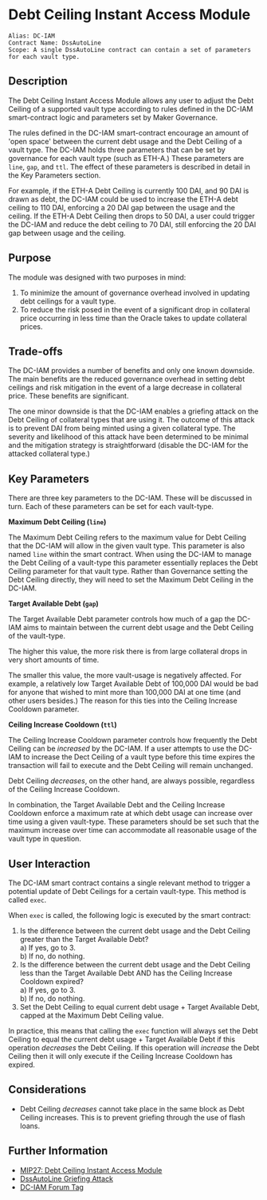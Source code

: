 # Debt Ceiling Instant Access Module

```
Alias: DC-IAM
Contract Name: DssAutoLine
Scope: A single DssAutoLine contract can contain a set of parameters for each vault type.
```

## Description

The Debt Ceiling Instant Access Module allows any user to adjust the Debt Ceiling of a supported vault type according to rules defined in the DC-IAM smart-contract logic and parameters set by Maker Governance.

The rules defined in the DC-IAM smart-contract encourage an amount of 'open space' between the current debt usage and the Debt Ceiling of a vault type. The DC-IAM holds three parameters that can be set by governance for each vault type (such as ETH-A.) These parameters are `line`, `gap`, and `ttl`. The effect of these parameters is described in detail in the Key Parameters section.

For example, if the ETH-A Debt Ceiling is currently 100 DAI, and 90 DAI is drawn as debt, the DC-IAM could be used to increase the ETH-A debt ceiling to 110 DAI, enforcing a 20 DAI gap between the usage and the ceiling. If the ETH-A Debt Ceiling then drops to 50 DAI, a user could trigger the DC-IAM and reduce the debt ceiling to 70 DAI, still enforcing the 20 DAI gap between usage and the ceiling.

## Purpose

The module was designed with two purposes in mind:

1. To minimize the amount of governance overhead involved in updating debt ceilings for a vault type.
2. To reduce the risk posed in the event of a significant drop in collateral price occurring in less time than the Oracle takes to update collateral prices.

## Trade-offs

The DC-IAM provides a number of benefits and only one known downside. The main benefits are the reduced governance overhead in setting debt ceilings and risk mitigation in the event of a large decrease in collateral price. These benefits are significant.

The one minor downside is that the DC-IAM enables a griefing attack on the Debt Ceiling of collateral types that are using it. The outcome of this attack is to prevent DAI from being minted using a given collateral type. The severity and likelihood of this attack have been determined to be minimal and the mitigation strategy is straightforward (disable the DC-IAM for the attacked collateral type.)

## Key Parameters

There are three key parameters to the DC-IAM. These will be discussed in turn. Each of these parameters can be set for each vault-type.

**Maximum Debt Ceiling (`line`)**

The Maximum Debt Ceiling refers to the maximum value for Debt Ceiling that the DC-IAM will allow in the given vault type. This parameter is also named `line` within the smart contract. When using the DC-IAM to manage the Debt Ceiling of a vault-type this parameter essentially replaces the Debt Ceiling parameter for that vault type. Rather than Governance setting the Debt Ceiling directly, they will need to set the Maximum Debt Ceiling in the DC-IAM.

**Target Available Debt (`gap`)**

The Target Available Debt parameter controls how much of a gap the DC-IAM aims to maintain between the current debt usage and the Debt Ceiling of the vault-type.

The higher this value, the more risk there is from large collateral drops in very short amounts of time.

The smaller this value, the more vault-usage is negatively affected. For example, a relatively low Target Available Debt of 100,000 DAI would be bad for anyone that wished to mint more than 100,000 DAI at one time (and other users besides.) The reason for this ties into the Ceiling Increase Cooldown parameter.

**Ceiling Increase Cooldown (`ttl`)**

The Ceiling Increase Cooldown parameter controls how frequently the Debt Ceiling can be _increased_ by the DC-IAM. If a user attempts to use the DC-IAM to increase the Dect Ceiling of a vault type before this time expires the transaction will fail to execute and the Debt Ceiling will remain unchanged.

Debt Ceiling _decreases_, on the other hand, are always possible, regardless of the Ceiling Increase Cooldown.

In combination, the Target Available Debt and the Ceiling Increase Cooldown enforce a maximum rate at which debt usage can increase over time using a given vault-type. These parameters should be set such that the maximum increase over time can accommodate all reasonable usage of the vault type in question.

## User Interaction

The DC-IAM smart contract contains a single relevant method to trigger a potential update of Debt Ceilings for a certain vault-type. This method is called `exec`.

When `exec` is called, the following logic is executed by the smart contract:

1. Is the difference between the current debt usage and the Debt Ceiling greater than the Target Available Debt?  
   a) If yes, go to 3.  
   b) If no, do nothing.
2. Is the difference between the current debt usage and the Debt Ceiling less than the Target Available Debt AND has the Ceiling Increase Cooldown expired?  
   a) If yes, go to 3.  
   b) If no, do nothing.
3. Set the Debt Ceiling to equal current debt usage + Target Available Debt, capped at the Maximum Debt Ceiling value.

In practice, this means that calling the `exec` function will always set the Debt Ceiling to equal the current debt usage + Target Available Debt if this operation _decreases_ the Debt Ceiling. If this operation will _increase_ the Debt Ceiling then it will only execute if the Ceiling Increase Cooldown has expired.

## Considerations

- Debt Ceiling _decreases_ cannot take place in the same block as Debt Ceiling increases. This is to prevent griefing through the use of flash loans.

## Further Information

- [MIP27: Debt Ceiling Instant Access Module](https://forum.makerdao.com/t/mip27-debt-ceiling-instant-access-module/4625)
- [DssAutoLine Griefing Attack](https://forum.makerdao.com/t/mip27-debt-ceiling-instant-access-module/4625/22)
- [DC-IAM Forum Tag](https://forum.makerdao.com/tag/dc-iam)
